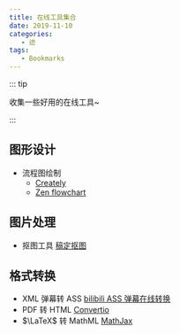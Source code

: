 ```yaml
---
title: 在线工具集合
date: 2019-11-10
categories:
   - 迹
tags:
   - Bookmarks
---
```


::: tip

收集一些好用的在线工具~

:::

<!-- more -->

<!-- 新的工具添加在上面，长时间不使用的需要清理 -->

## 图形设计

-  流程图绘制
   -  [Creately](https://creately.com/)
   -  [Zen flowchart](http://www.zenflowchart.com/)

## 图片处理

-  抠图工具 [稿定抠图](https://www.gaoding.com/koutu)

## 格式转换

-  XML 弹幕转 ASS [bilibili ASS 弹幕在线转换](https://tiansh.github.io/us-danmaku/bilibili/)
-  PDF 转 HTML [Convertio](https://convertio.co/)
-  $\LaTeX$ 转 MathML [MathJax](https://www.mathjax.org/#demo)
